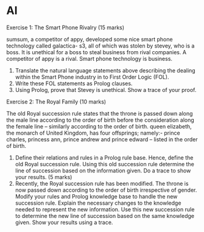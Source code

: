 # AI

Exercise 1: The Smart Phone Rivalry (15 marks)

sumsum, a competitor of appy, developed some nice smart phone technology called galactica- s3, all of which was stolen by stevey, who is a boss. 
It is unethical for a boss to steal business from rival companies. A competitor of appy is a rival. Smart phone technology is business.

1. Translate the natural language statements above describing the dealing within the Smart Phone industry in to First Order Logic (FOL).
2. Write these FOL statements as Prolog clauses.
3. Using Prolog, prove that Stevey is unethical. Show a trace of your proof.

Exercise 2: The Royal Family (10 marks)

The old Royal succession rule states that the throne is passed down along the male line according to the order of birth before the consideration 
along the female line – similarly according to the order of birth. queen elizabeth, the monarch of United Kingdom, has four offsprings; 
namely:- prince charles, princess ann, prince andrew and prince edward – listed in the order of birth.

1. Define their relations and rules in a Prolog rule base. Hence, define the old Royal succession rule. Using this old succession rule determine the line of succession based on the information given. Do a trace to show your results.
(5 marks)
2. Recently, the Royal succession rule has been modified. The throne is now passed down according to the order of birth irrespective of gender. Modify your rules and Prolog knowledge base to handle the new succession rule. Explain the necessary changes to the knowledge needed to represent the new information. Use this new succession rule to determine the new line of succession based on the same knowledge given. Show your results using a trace.
